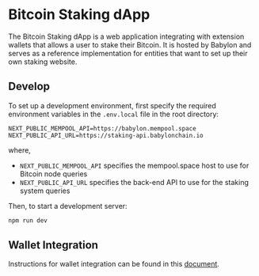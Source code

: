 # Bitcoin Staking dApp

The Bitcoin Staking dApp is a web application integrating with extension
wallets that allows a user to stake their Bitcoin. It is hosted by Babylon and
serves as a reference implementation for entities that want to set up their own
staking website.

## Develop

To set up a development environment, first specify the required environment
variables in the `.env.local` file in the root directory:
```
NEXT_PUBLIC_MEMPOOL_API=https://babylon.mempool.space
NEXT_PUBLIC_API_URL=https://staking-api.babylonchain.io
```

where,
- `NEXT_PUBLIC_MEMPOOL_API` specifies the mempool.space host to use for Bitcoin
  node queries
- `NEXT_PUBLIC_API_URL` specifies the back-end API to use for the staking
  system queries

Then, to start a development server:
```bash
npm run dev
```

## Wallet Integration

Instructions for wallet integration can be found in this
[document](./docs/WalletIntegration.md).
